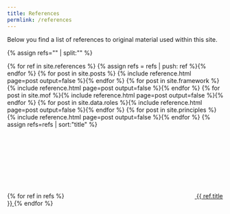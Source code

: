 ```yaml
---
title: References
permlink: /references
---
```


Below you find a list of references to original material used within this site.

{% assign refs="" | split:"" %}

{% for ref in site.references %} {% assign refs = refs | push: ref %}{% endfor %}
{% for post in site.posts %} {% include reference.html page=post output=false %}{% endfor %}
{% for post in site.framework %}{% include reference.html page=post output=false %}{% endfor %}
{% for post in site.mof %}{% include reference.html page=post output=false %}{% endfor %}
{% for post in site.data.roles %}{% include reference.html page=post output=false %}{% endfor %}
{% for post in site.principles %}{% include reference.html page=post output=false %}{% endfor %}
{% assign refs=refs | sort:"title" %}
<footer><p>     
{% for ref in refs %}
<a class="feed" href="{{ ref.url }}" title="Reference">
  <svg class="love"><use xlink:href="#icon-heart"></use></svg>
  {{ ref.title }}
</a>
{% endfor %}
</p></footer>